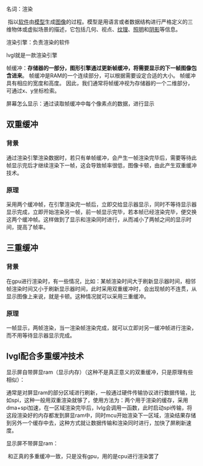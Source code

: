 名词：渲染

​	指以[软件](https://zh.wikipedia.org/wiki/软件)由[模型](https://zh.wikipedia.org/wiki/三維模型)生成[图像](https://zh.wikipedia.org/wiki/图像)的过程。模型是用语言或者数据结构进行严格定义的三维物体或虚拟场景的描述，它包括几何、视点、[纹理](https://zh.wikipedia.org/wiki/紋理)、[照明](https://zh.wikipedia.org/wiki/照明)和[阴影](https://zh.wikipedia.org/wiki/陰影)等信息。



渲染引擎：负责渲染的软件

lvgl就是一款渲染引擎



帧缓冲：**存储器的一部分，图形引擎通过更新帧缓冲，将需要显示的下一帧图像包含进来**。 帧缓冲是RAM的一个连续部分，可以根据需要设定合适的大小。 帧缓冲具有相应的宽度和高度。 因此，我们通常将帧缓冲视为存储器的一个二维部分，可通过x、y坐标检索。



屏幕怎么显示：通过读取帧缓冲中每个像素点的数据，进行显示



## 双重缓冲

### 背景

通过渲染引擎渲染数据时，若只有单帧缓冲，会产生一帧渲染完毕后，需要等待此帧显示完后才继续渲染下一帧，这会导致帧率很低，图像卡顿，由此产生双重缓冲技术。

### 原理

采用两个缓冲帧，在引擎渲染完一帧后，立即交给显示器显示，同时不等待显示器显示完成，立即开始渲染另一帧，前一帧显示完毕，若本帧已经渲染完毕，便交换这两个缓冲帧。这样做到了显示和渲染同时进行，从而减小了两帧之间的显示时间，提高了帧率。

## 三重缓冲

### 背景

在gpu进行渲染时，有一些情况，比如：某帧渲染时间大于刷新显示器时间，相邻帧渲染时间又小于刷新显示器时间，此时采用双重缓冲时，会出现帧的不连贯，从显示图像上来说，就是卡顿。这种情况就可以采用三重缓冲。

### 原理

一帧显示，两帧渲染，当一渲染帧渲染完成，就可以立即对另一缓冲帧进行渲染，而不用等待显示器显示完成。



## lvgl配合多重缓冲技术

显示屏自带屏显ram（显示内存）（这种不是真正意义的双重缓冲，只是原理有些相似）：

​	通常是对屏显ram的部分区域进行刷新，一般通过硬件传输协议进行数据传输，比如spi，这种一般用双重渲染就够了，使用方法为：两个用于渲染的缓存，采用dma+spi加速，在一区域渲染完毕后，lvlg会调用一函数，此时启动spi传输，将这段渲染好的内存都发到屏显ram中，同时mcu开始渲染下一区域，渲染结果存储到另外一个缓存中去，这种方式就让数据传输和渲染同时进行，加快了屏刷新速度。

显示屏不带屏显ram：

​	和正真的多重缓冲一致，只是没有gpu，用的是cpu进行渲染罢了

